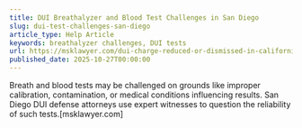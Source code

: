 ```yaml
---
title: DUI Breathalyzer and Blood Test Challenges in San Diego
slug: dui-test-challenges-san-diego
article_type: Help Article
keywords: breathalyzer challenges, DUI tests
url: https://msklawyer.com/dui-charge-reduced-or-dismissed-in-california/
published_date: 2025-10-27T00:00:00
---
```


Breath and blood tests may be challenged on grounds like improper calibration, contamination, or medical conditions influencing results. San Diego DUI defense attorneys use expert witnesses to question the reliability of such tests.[msklawyer.com]